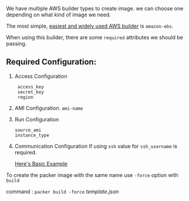 We have multiple AWS builder types to create image. we can choose one depending on what kind of image we need.

The most simple, [easiest and widely used AWS builder](https://www.packer.io/docs/builders/amazon-ebs.html) is `amazon-ebs`. 

When using this builder, there are some `required` attributes we should be passing.

Required Configuration:
----------------------
1. Access Configuration
    ```
     access_key
     secret_key
     region
    ```

2. AMI Configuration. 
    `ami-name`

3. Run Configuration
   
   ```
   source_ami
   instance_type

   ```
4. Communication Configuration
    If using `ssh` value for `ssh_username` is required.

    [Here's Basic Example](./sample.json)



To create the packer image with the same name use `-force` option with `build`

command : `packer build -force` _template.json_